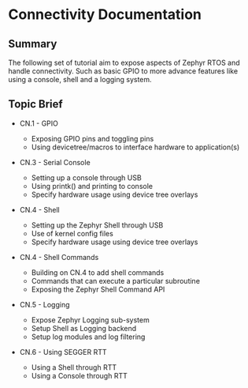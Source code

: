 # Connectivity Documentation

## Summary

The following set of tutorial aim to expose aspects of Zephyr RTOS and handle connectivity. Such as basic GPIO to more advance features like using a console, shell and a logging system.

## Topic Brief
* CN.1 - GPIO
    * Exposing GPIO pins and toggling pins
    * Using devicetree/macros to interface hardware to application(s)

* CN.3 - Serial Console
    * Setting up a console through USB
    * Using printk() and printing to console
    * Specify hardware usage using device tree overlays

* CN.4 - Shell
    * Setting up the Zephyr Shell through USB
    * Use of kernel config files
    * Specify hardware usage using device tree overlays

* CN.4 - Shell Commands
    * Building on CN.4 to add shell commands
    * Commands that can execute a particular subroutine
    * Exposing the Zephyr Shell Command API

* CN.5 - Logging
    * Expose Zephyr Logging sub-system
    * Setup Shell as Logging backend
    * Setup log modules and log filtering

* CN.6 - Using SEGGER RTT
    * Using a Shell through RTT
    * Using a Console through RTT
